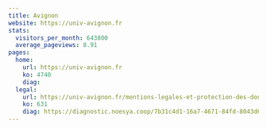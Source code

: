 ```yaml
---
title: Avignon
website: https://univ-avignon.fr
stats:
  visitors_per_month: 643800
  average_pageviews: 8.91
pages:
  home: 
    url: https://univ-avignon.fr
    ko: 4740
    diag: 
  legal: 
    url: https://univ-avignon.fr/mentions-legales-et-protection-des-donnees-a-caractere-personnel/
    ko: 631
    diag: https://diagnostic.noesya.coop/7b31c4d1-16a7-4671-84fd-8043d6c855c3
---
```

